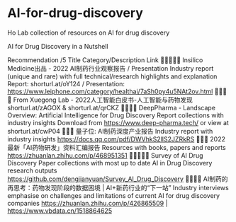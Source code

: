 # AI-for-drug-discovery
Ho Lab collection of resources on AI for drug discovery

AI for Drug Discovery in a Nutshell

Recommendation /5	Title	Category/Description	Link
🌟🌟🌟🌟🌟	Insilico Medicine出品 - 2022 AI制药行业观察报告 / Presentation	Industry report (unique and rare) with full  technical/research highlights and explanation	Report: shorturl.at/oY124 / Presentation: https://www.leiphone.com/category/healthai/7aSh0py4u5NAt2ov.html
🌟🌟🌟🌟	From Xuegong Lab - 2022人工智能白皮书-人工智能与药物发现		shorturl.at/zAGOX & shorturl.at/qrCKZ 
🌟🌟🌟🌟	DeepPharma - Landscape  Overview: Artificial Intelligence for Drug Discovery	Report collections with industry insights	Download from https://www.deep-pharma.tech/ or view at shorturl.at/cwP04 
🌟🌟🌟	量子位: AI制药深度产业报告 	Industry report with industry insights	https://docs.qq.com/pdf/DWVhkS2lIS2JZRkRS
🌟🌟🌟	2022最新「AI药物研发」资料汇编报告	Resources with books, papers and reports	https://zhuanlan.zhihu.com/p/468951351
🌟🌟🌟🌟🌟	Survey of AI Drug Discovery	Paper collections with most up to date AI in Drug Discovery research outputs	https://github.com/dengjianyuan/Survey_AI_Drug_Discovery
🌟🌟🌟🌟	AI制药的再思考：药物发现阶段的数据困境 | AI+新药行业的“下一站”
	Industry interviews emphasise on challenges and limitations of current AI for drug discovery companies	https://zhuanlan.zhihu.com/p/426865509 |  https://www.vbdata.cn/1518864625 
